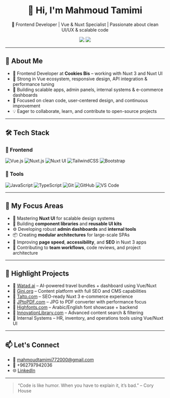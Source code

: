 <h1 align="center">👋 Hi, I'm Mahmoud Tamimi</h1>

<p align="center">
  🚀 Frontend Developer | Vue & Nuxt Specialist | Passionate about clean UI/UX & scalable code
</p>

<p align="center">
  <a href="mailto:mahmoudtamimi772000@gmail.com"><img src="https://img.shields.io/badge/Email-D14836?style=flat-square&logo=gmail&logoColor=white"/></a>
  <a href="https://www.linkedin.com/in/mahmoud-tamimi-18aa23267/"><img src="https://img.shields.io/badge/LinkedIn-0A66C2?style=flat-square&logo=linkedin&logoColor=white"/></a>
</p>

---

## 🧠 About Me

- 💼 Frontend Developer at **Cookies Bis** – working with Nuxt 3 and Nuxt UI  
- 🧠 Strong in Vue ecosystem, responsive design, API integration & performance tuning  
- 🚀 Building scalable apps, admin panels, internal systems & e-commerce dashboards  
- 🎯 Focused on clean code, user-centered design, and continuous improvement  
- 💡 Eager to collaborate, learn, and contribute to open-source projects  

---

## 🛠 Tech Stack

### 🧩 Frontend
![Vue.js](https://img.shields.io/badge/Vue.js-35495E?style=for-the-badge&logo=vue.js&logoColor=4FC08D)
![Nuxt.js](https://img.shields.io/badge/Nuxt.js-00DC82?style=for-the-badge&logo=nuxtdotjs&logoColor=white)
![Nuxt UI](https://img.shields.io/badge/Nuxt%20UI-00C58E?style=for-the-badge&logo=nuxtdotjs&logoColor=white)
![TailwindCSS](https://img.shields.io/badge/TailwindCSS-38B2AC?style=for-the-badge&logo=tailwind-css&logoColor=white)
![Bootstrap](https://img.shields.io/badge/Bootstrap-7952B3?style=for-the-badge&logo=bootstrap&logoColor=white)

### 🔧 Tools
![JavaScript](https://img.shields.io/badge/JavaScript-F7DF1E?style=for-the-badge&logo=javascript&logoColor=black)
![TypeScript](https://img.shields.io/badge/TypeScript-3178C6?style=for-the-badge&logo=typescript&logoColor=white)
![Git](https://img.shields.io/badge/Git-F05032?style=for-the-badge&logo=git&logoColor=white)
![GitHub](https://img.shields.io/badge/GitHub-181717?style=for-the-badge&logo=github&logoColor=white)
![VS Code](https://img.shields.io/badge/VS%20Code-007ACC?style=for-the-badge&logo=visual-studio-code&logoColor=white)

---

## 🎯 My Focus Areas

- 🌱 Mastering **Nuxt UI** for scalable design systems  
- 🧩 Building **component libraries** and **reusable UI kits**  
- ⚙️ Developing robust **admin dashboards** and **internal tools**  
- 📦 Creating **modular architectures** for large-scale SPAs  
- 🚀 Improving **page speed**, **accessibility**, and **SEO** in Nuxt 3 apps  
- 🤝 Contributing to **team workflows**, code reviews, and project architecture  

---

## 🌟 Highlight Projects

- 🔹 [Watad.ai](https://watad.ai) – AI-powered travel bundles + dashboard using Vue/Nuxt  
- 🔹 [Gini.org](https://gini.org) – Content platform with full SEO and CMS capabilities  
- 🔹 [Talto.com](https://taltol.com) – SEO-ready Nuxt 3 e-commerce experience  
- 🔹 [JPtoPDF.com](https://jptopdf.com) – JPG to PDF converter with performance focus  
- 🔹 [Highfonts.com](https://highfonts.com) – Arabic/English font showcase + backend  
- 🔹 [InnovationLibrary.com](https://innovationlibrary.com) – Advanced content search & filtering  
- 🔹 Internal Systems – HR, inventory, and operations tools using Vue/Nuxt UI  

---

## 📫 Let's Connect

- 📧 [mahmoudtamimi772000@gmail.com](mailto:mahmoudtamimi772000@gmail.com)  
- 📱 +962797942036  
- 🌐 [LinkedIn](https://www.linkedin.com/in/mahmoud-tamimi-18aa23267/)  

---

> “Code is like humor. When you have to explain it, it’s bad.” – Cory House
